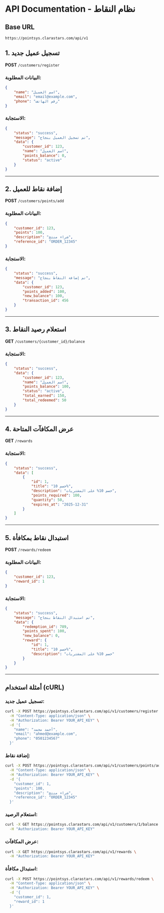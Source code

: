 # API Documentation - نظام النقاط

## Base URL
```
https://pointsys.clarastars.com/api/v1
```

## 1. تسجيل عميل جديد
**POST** `/customers/register`

### البيانات المطلوبة:
```json
{
    "name": "اسم العميل",
    "email": "email@example.com",
    "phone": "رقم الهاتف"
}
```

### الاستجابة:
```json
{
    "status": "success",
    "message": "تم تسجيل العميل بنجاح",
    "data": {
        "customer_id": 123,
        "name": "اسم العميل",
        "points_balance": 0,
        "status": "active"
    }
}
```

---

## 2. إضافة نقاط للعميل
**POST** `/customers/points/add`

### البيانات المطلوبة:
```json
{
    "customer_id": 123,
    "points": 100,
    "description": "شراء منتج",
    "reference_id": "ORDER_12345"
}
```

### الاستجابة:
```json
{
    "status": "success",
    "message": "تم إضافة النقاط بنجاح",
    "data": {
        "customer_id": 123,
        "points_added": 100,
        "new_balance": 100,
        "transaction_id": 456
    }
}
```

---

## 3. استعلام رصيد النقاط
**GET** `/customers/{customer_id}/balance`

### الاستجابة:
```json
{
    "status": "success",
    "data": {
        "customer_id": 123,
        "name": "اسم العميل",
        "points_balance": 100,
        "status": "active",
        "total_earned": 150,
        "total_redeemed": 50
    }
}
```

---

## 4. عرض المكافآت المتاحة
**GET** `/rewards`

### الاستجابة:
```json
{
    "status": "success",
    "data": [
        {
            "id": 1,
            "title": "خصم 10%",
            "description": "خصم 10% على المشتريات",
            "points_required": 100,
            "quantity": 50,
            "expires_at": "2025-12-31"
        }
    ]
}
```

---

## 5. استبدال نقاط بمكافأة
**POST** `/rewards/redeem`

### البيانات المطلوبة:
```json
{
    "customer_id": 123,
    "reward_id": 1
}
```

### الاستجابة:
```json
{
    "status": "success",
    "message": "تم استبدال النقاط بنجاح",
    "data": {
        "redemption_id": 789,
        "points_spent": 100,
        "new_balance": 0,
        "reward": {
            "id": 1,
            "title": "خصم 10%",
            "description": "خصم 10% على المشتريات"
        }
    }
}
```

---

## أمثلة استخدام (cURL)

### تسجيل عميل جديد:
```bash
curl -X POST https://pointsys.clarastars.com/api/v1/customers/register \
  -H "Content-Type: application/json" \
  -H "Authorization: Bearer YOUR_API_KEY" \
  -d '{
    "name": "أحمد محمد",
    "email": "ahmed@example.com",
    "phone": "0501234567"
  }'
```

### إضافة نقاط:
```bash
curl -X POST https://pointsys.clarastars.com/api/v1/customers/points/add \
  -H "Content-Type: application/json" \
  -H "Authorization: Bearer YOUR_API_KEY" \
  -d '{
    "customer_id": 1,
    "points": 100,
    "description": "شراء منتج",
    "reference_id": "ORDER_12345"
  }'
```

### استعلام الرصيد:
```bash
curl -X GET https://pointsys.clarastars.com/api/v1/customers/1/balance \
  -H "Authorization: Bearer YOUR_API_KEY"
```

### عرض المكافآت:
```bash
curl -X GET https://pointsys.clarastars.com/api/v1/rewards \
  -H "Authorization: Bearer YOUR_API_KEY"
```

### استبدال مكافأة:
```bash
curl -X POST https://pointsys.clarastars.com/api/v1/rewards/redeem \
  -H "Content-Type: application/json" \
  -H "Authorization: Bearer YOUR_API_KEY" \
  -d '{
    "customer_id": 1,
    "reward_id": 1
  }'
``` 
